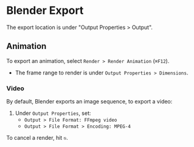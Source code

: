 # Blender Export

The export location is under "Output Properties > Output".

## Animation

To export an animation, select `Render > Render Animation` (`⌘F12`).

- The frame range to render is under `Output Properties > Dimensions`.

### Video

By default, Blender exports an image sequence, to export a video:

1. Under `Output Properties`, set:
    - `Output > File Format: FFmpeg video`
    - `Output > File Format > Encoding: MPEG-4`

To cancel a render, hit `⎋`.

